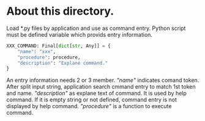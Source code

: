 # About this directory.

Load *.py files by application and use as command entry.
Python script must be defined variable which provids entry information.

```python
XXX_COMMAND: Final[dict[str, Any]] = {
    "name": "xxx",
    "procedure": procedure,
    "description": "Explane command."
}
```

An entry information needs 2 or 3 member.
_"name"_ indicates comand token.
After split input string, application search cmmand entry to match 1st token
 and name.
_"description"_ as explane text of command.
It is used by help command. If it is empty string or not defined, command entry
 is not displayed by help command.
_"procedure"_ is a function to execute command.
